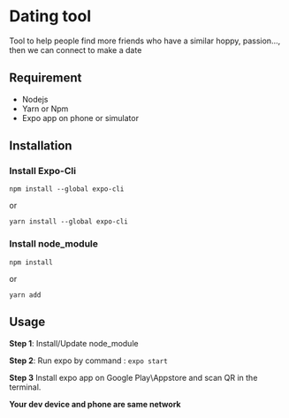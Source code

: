 # Dating tool

Tool to help people find more friends who have a similar hoppy, passion..., then we can connect to make a date
## Requirement
- Nodejs
- Yarn or Npm
- Expo app on phone or simulator
## Installation

### Install Expo-Cli

```
npm install --global expo-cli
```
or
```
yarn install --global expo-cli
```
### Install node_module

```
npm install 
```
or
```
yarn add
```
## Usage

**Step 1**: Install/Update node_module

**Step 2**: Run expo by command :  ```expo start``` 

**Step 3** Install expo app on Google Play\Appstore and scan QR in the terminal.

**Your dev device and phone are same network**

